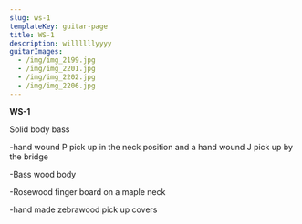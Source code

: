 ```yaml
---
slug: ws-1
templateKey: guitar-page
title: WS-1
description: willllllyyyy
guitarImages:
  - /img/img_2199.jpg
  - /img/img_2201.jpg
  - /img/img_2202.jpg
  - /img/img_2206.jpg
---
```

**WS-1**

Solid body bass

\-hand wound P pick up in the neck position and a hand wound J pick up by the bridge

\-Bass wood body

\-Rosewood finger board on a maple neck

\-hand made zebrawood pick up covers
